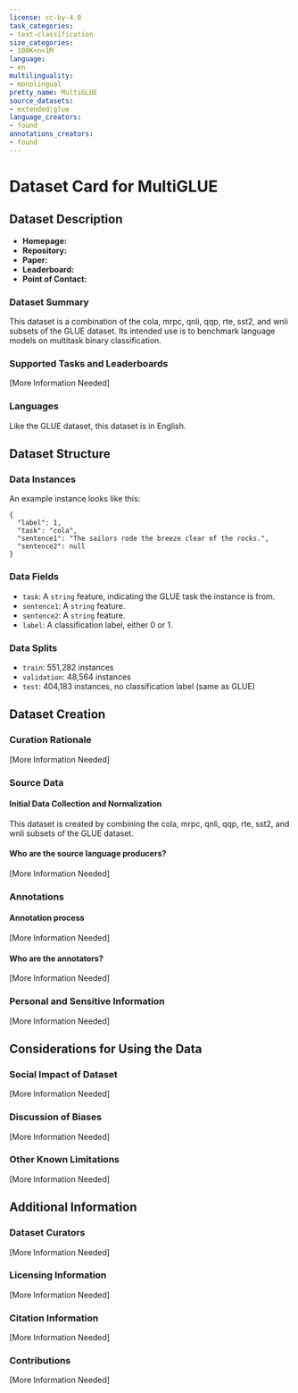 ```yaml
---
license: cc-by-4.0
task_categories:
- text-classification
size_categories:
- 100K<n<1M
language:
- en
multilinguality:
- monolingual
pretty_name: MultiGLUE
source_datasets:
- extended|glue
language_creators:
- found
annotations_creators:
- found
---
```


# Dataset Card for MultiGLUE

## Dataset Description

- **Homepage:** 
- **Repository:** 
- **Paper:** 
- **Leaderboard:** 
- **Point of Contact:** 

### Dataset Summary

This dataset is a combination of the cola, mrpc, qnli, qqp, rte, sst2, and wnli subsets of the GLUE dataset. Its intended use is to benchmark language models on multitask binary classification.

### Supported Tasks and Leaderboards

[More Information Needed]

### Languages

Like the GLUE dataset, this dataset is in English.

## Dataset Structure

### Data Instances

An example instance looks like this:
```
{
  "label": 1,
  "task": "cola",
  "sentence1": "The sailors rode the breeze clear of the rocks.",
  "sentence2": null
}
```

### Data Fields

- `task`: A `string` feature, indicating the GLUE task the instance is from.
- `sentence1`: A `string` feature.
- `sentence2`: A `string` feature.
- `label`: A classification label, either 0 or 1.

### Data Splits

- `train`: 551,282 instances
- `validation`: 48,564 instances
- `test`: 404,183 instances, no classification label (same as GLUE)

## Dataset Creation

### Curation Rationale

[More Information Needed]

### Source Data

#### Initial Data Collection and Normalization

This dataset is created by combining the cola, mrpc, qnli, qqp, rte, sst2, and wnli subsets of the GLUE dataset.

#### Who are the source language producers?

[More Information Needed]

### Annotations

#### Annotation process

[More Information Needed]

#### Who are the annotators?

[More Information Needed]

### Personal and Sensitive Information

[More Information Needed]

## Considerations for Using the Data

### Social Impact of Dataset

[More Information Needed]

### Discussion of Biases

[More Information Needed]

### Other Known Limitations

[More Information Needed]

## Additional Information

### Dataset Curators

[More Information Needed]

### Licensing Information

[More Information Needed]

### Citation Information

[More Information Needed]

### Contributions

[More Information Needed]